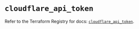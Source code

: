 # `cloudflare_api_token`

Refer to the Terraform Registry for docs: [`cloudflare_api_token`](https://registry.terraform.io/providers/cloudflare/cloudflare/4.42.0/docs/resources/api_token).

